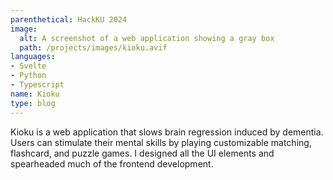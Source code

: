 ```yaml
---
parenthetical: HackKU 2024
image:
  alt: A screenshot of a web application showing a gray box
  path: /projects/images/kioku.avif
languages:
- Svelte
- Python
- Typescript
name: Kioku
type: blog
---
```

Kioku is a web application that slows brain regression induced by dementia.
Users can stimulate their mental skills by playing customizable matching,
flashcard, and puzzle games. I designed all the UI elements and spearheaded much of the frontend development.
